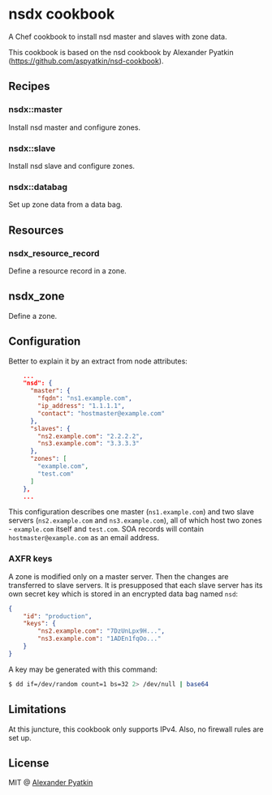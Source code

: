 # nsdx cookbook

A Chef cookbook to install nsd master and slaves with zone data.

This cookbook is based on the nsd cookbook by Alexander Pyatkin
(https://github.com/aspyatkin/nsd-cookbook).

## Recipes

### nsdx::master

Install nsd master and configure zones.

### nsdx::slave

Install nsd slave and configure zones.

### nsdx::databag

Set up zone data from a data bag.

## Resources

### nsdx_resource_record

Define a resource record in a zone.

## nsdx_zone

Define a zone.

## Configuration

Better to explain it by an extract from node attributes:

```json
    ...
    "nsd": {
      "master": {
        "fqdn": "ns1.example.com",
        "ip_address": "1.1.1.1",
        "contact": "hostmaster@example.com"
      },
      "slaves": {
        "ns2.example.com": "2.2.2.2",
        "ns3.example.com": "3.3.3.3"
      },
      "zones": [
        "example.com",
        "test.com"
      ]
    },
    ...
```

This configuration describes one master (`ns1.example.com`) and two slave
servers (`ns2.example.com` and `ns3.example.com`), all of which host two zones -
`example.com` itself and `test.com`. SOA records will contain
`hostmaster@example.com` as an email address.

### AXFR keys

A zone is modified only on a master server. Then the changes are transferred to
slave servers. It is presupposed that each slave server has its own secret key
which is stored in an encrypted data bag named `nsd`:

```json
{
    "id": "production",
    "keys": {
        "ns2.example.com": "7DzUnLpx9H...",
        "ns3.example.com": "1ADEn1fqOo..."
    }
}
```

A key may be generated with this command:

```sh
$ dd if=/dev/random count=1 bs=32 2> /dev/null | base64
```

## Limitations
At this juncture, this cookbook only supports IPv4. Also, no firewall rules are set up.

## License
MIT @ [Alexander Pyatkin](https://github.com/aspyatkin)
